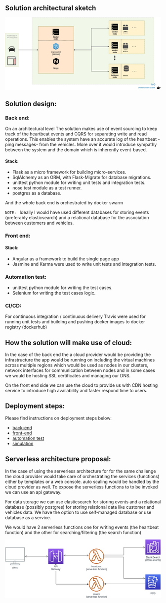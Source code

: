 
## Solution architectural sketch

![Alt text](misc/images/architecture.jpg?raw=true "architectural sketch")

## Solution design:

### Back end:

 On an architectural level The solution makes use of event sourcing to keep track of the heartbeat events and CQRS for 
 separating write and read operations. This enables the system have an accurate log of the heartbeat -ping messages- 
 from the vehicles. More over it would introduce sympathy between the system and the domain which is inherently event-based.
 
#### Stack:
 - Flask as a micro framework for building micro-services.
 - SqlAlchemy as an ORM, with Flask-Migrate for database migrations.
 - unittest python module for writing unit tests and integration tests.
 - nose test module as a test runner. 
 - postgres as a database.
 
And the whole back end is orchestrated by docker swarm

 `NOTE: ` Ideally I would have used different databases for storing events (preferably elasticsearch) and 
 a relational database for the association between customers and vehicles.
  


### Front end:

#### Stack:
- Angular as a framework to build the single page app
- Jasmine and Karma were used to write unit tests and integration tests. 

### Automation test:

- unittest python module for writing the test cases.
- Selenium for writing the test cases logic.

### CI/CD:

For continuous integration / continuous delivery Travis were used for running unit tests and building and pushing docker 
images to docker registry (dockerhub)


## How the solution will make use of cloud:

In the case of the back end the a cloud provider would be providing the infrastructure the app would be running on including 
the virtual machines across multiple regions which would be used as nodes in our clusters, network interfaces for communication between nodes and in 
some cases we would be hosting SSL certificates and managing our DNS.

On the front end side we can use the cloud to provide us with  CDN hosting service to introduce high availability and
faster respond time to users.


## Deployment steps:

Please find instructions on deployment steps below: 
- [back-end](back-end/README.md)
- [front-end](front-end/README.md)
- [automation test](tests/README.md)
- [simulation](misc/simulation/README.md)


## Serverless architecture proposal:

In the case of using the serverless architecture for for the same challenge the cloud provider would take care of orchestrating
the services (functions) either by templates or a web console. auto scaling would be handled by the cloud provider as well.
To expose the serverless functions to to be invoked we can use an api gateway.

For data storage we can use elasticsearch for storing events and a relational database (possibly postgres) for storing
relational data like customer and vehicles data. We have the option to use self-managed database or use database as a
service.

We would have 2 serverless functions one for writing events (the heartbeat function) and the other for searching/filtering
(the search function)   

![Alt text](misc/images/serverless.jpg?raw=true "serverless architecture")

